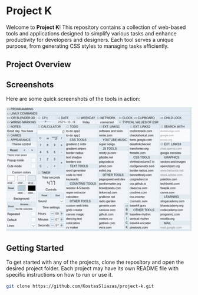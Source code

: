 # Project K

Welcome to **Project K**! This repository contains a collection of web-based tools and applications designed to simplify various tasks and enhance productivity for developers and designers. Each tool serves a unique purpose, from generating CSS styles to managing tasks efficiently.

## Project Overview

## Screenshots

Here are some quick screenshots of the tools in action:

![Project K Screenshot](screenshots.png)

## Getting Started

To get started with any of the projects, clone the repository and open the desired project folder. Each project may have its own README file with specific instructions on how to run or use it.

```bash
git clone https://github.com/KostasSliazas/project-k.git
